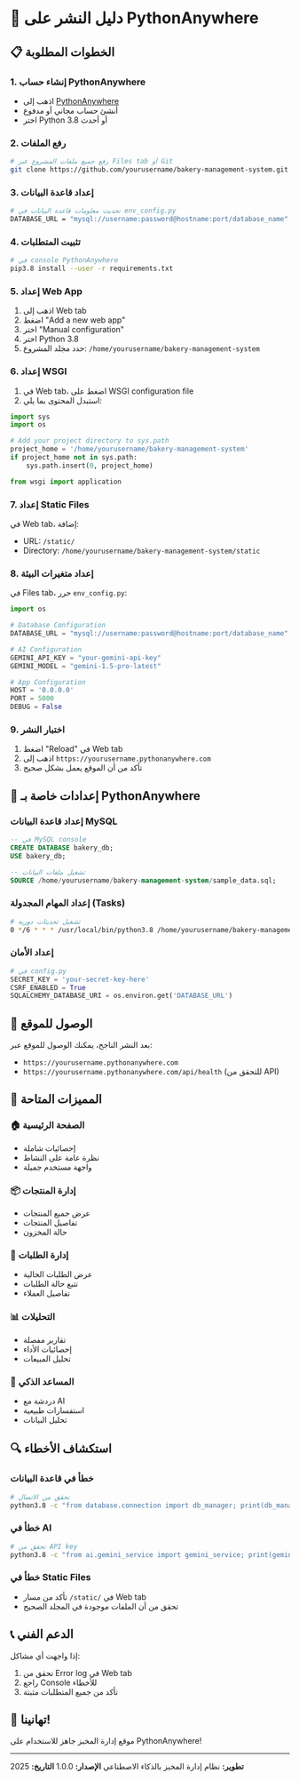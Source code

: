 # 🚀 دليل النشر على PythonAnywhere

## 📋 الخطوات المطلوبة

### 1. إنشاء حساب PythonAnywhere

- اذهب إلى [PythonAnywhere](https://www.pythonanywhere.com)
- أنشئ حساب مجاني أو مدفوع
- اختر Python 3.8 أو أحدث

### 2. رفع الملفات

```bash
# رفع جميع ملفات المشروع عبر Files tab أو Git
git clone https://github.com/yourusername/bakery-management-system.git
```

### 3. إعداد قاعدة البيانات

```bash
# تحديث معلومات قاعدة البيانات في env_config.py
DATABASE_URL = "mysql://username:password@hostname:port/database_name"
```

### 4. تثبيت المتطلبات

```bash
# في console PythonAnywhere
pip3.8 install --user -r requirements.txt
```

### 5. إعداد Web App

1. اذهب إلى Web tab
2. اضغط "Add a new web app"
3. اختر "Manual configuration"
4. اختر Python 3.8
5. حدد مجلد المشروع: `/home/yourusername/bakery-management-system`

### 6. إعداد WSGI

1. في Web tab، اضغط على WSGI configuration file
2. استبدل المحتوى بما يلي:

```python
import sys
import os

# Add your project directory to sys.path
project_home = '/home/yourusername/bakery-management-system'
if project_home not in sys.path:
    sys.path.insert(0, project_home)

from wsgi import application
```

### 7. إعداد Static Files

في Web tab، إضافة:

- URL: `/static/`
- Directory: `/home/yourusername/bakery-management-system/static`

### 8. إعداد متغيرات البيئة

في Files tab، حرر `env_config.py`:

```python
import os

# Database Configuration
DATABASE_URL = "mysql://username:password@hostname:port/database_name"

# AI Configuration
GEMINI_API_KEY = "your-gemini-api-key"
GEMINI_MODEL = "gemini-1.5-pro-latest"

# App Configuration
HOST = '0.0.0.0'
PORT = 5000
DEBUG = False
```

### 9. اختبار النشر

1. اضغط "Reload" في Web tab
2. اذهب إلى `https://yourusername.pythonanywhere.com`
3. تأكد من أن الموقع يعمل بشكل صحيح

## 🔧 إعدادات خاصة بـ PythonAnywhere

### إعداد قاعدة البيانات MySQL

```sql
-- في MySQL console
CREATE DATABASE bakery_db;
USE bakery_db;

-- تشغيل ملفات البيانات
SOURCE /home/yourusername/bakery-management-system/sample_data.sql;
```

### إعداد المهام المجدولة (Tasks)

```bash
# تشغيل تحديثات دورية
0 */6 * * * /usr/local/bin/python3.8 /home/yourusername/bakery-management-system/maintenance.py
```

### إعداد الأمان

```python
# في config.py
SECRET_KEY = 'your-secret-key-here'
CSRF_ENABLED = True
SQLALCHEMY_DATABASE_URI = os.environ.get('DATABASE_URL')
```

## 📱 الوصول للموقع

بعد النشر الناجح، يمكنك الوصول للموقع عبر:

- `https://yourusername.pythonanywhere.com`
- `https://yourusername.pythonanywhere.com/api/health` (للتحقق من API)

## 🎯 المميزات المتاحة

### 🏠 الصفحة الرئيسية

- إحصائيات شاملة
- نظرة عامة على النشاط
- واجهة مستخدم جميلة

### 📦 إدارة المنتجات

- عرض جميع المنتجات
- تفاصيل المنتجات
- حالة المخزون

### 🛒 إدارة الطلبات

- عرض الطلبات الحالية
- تتبع حالة الطلبات
- تفاصيل العملاء

### 📊 التحليلات

- تقارير مفصلة
- إحصائيات الأداء
- تحليل المبيعات

### 🤖 المساعد الذكي

- دردشة مع AI
- استفسارات طبيعية
- تحليل البيانات

## 🔍 استكشاف الأخطاء

### خطأ في قاعدة البيانات

```bash
# تحقق من الاتصال
python3.8 -c "from database.connection import db_manager; print(db_manager.test_connection())"
```

### خطأ في AI

```bash
# تحقق من API key
python3.8 -c "from ai.gemini_service import gemini_service; print(gemini_service.test_connection())"
```

### خطأ في Static Files

- تأكد من مسار `/static/` في Web tab
- تحقق من أن الملفات موجودة في المجلد الصحيح

## 📞 الدعم الفني

إذا واجهت أي مشاكل:

1. تحقق من Error log في Web tab
2. راجع Console للأخطاء
3. تأكد من جميع المتطلبات مثبتة

## 🎉 تهانينا!

موقع إدارة المخبز جاهز للاستخدام على PythonAnywhere!

---

**تطوير:** نظام إدارة المخبز بالذكاء الاصطناعي
**الإصدار:** 1.0.0
**التاريخ:** 2025
